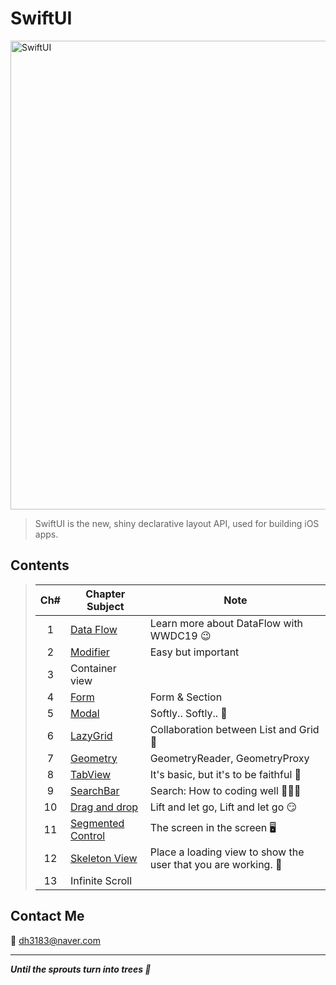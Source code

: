 # SwiftUI
<img width="750" alt="SwiftUI" src="https://user-images.githubusercontent.com/83414134/197437410-3d5e1bf6-17e0-423f-ae3a-0b4a423cd71a.png">

> SwiftUI is the new, shiny declarative layout API, used for building iOS apps.

## Contents
> |Ch#|Chapter Subject|Note|
> |:---:|---|---|
> |1|[Data Flow](https://github.com/dh3183/SwiftUI-Study/blob/main/documentation/Data%20Flow.md)|Learn more about DataFlow with WWDC19 😉|
> |2|[Modifier](https://github.com/dh3183/SwiftUI-Study/blob/main/documentation/Modifier.md)|Easy but important|
> |3|Container view||
> |4|[Form](https://github.com/dh3183/SwiftUI-Study/blob/main/documentation/Form.md)|Form & Section|
> |5|[Modal](https://github.com/dh3183/SwiftUI-Study/blob/main/documentation/Modal.md)|Softly.. Softly.. 👀|
> |6|[LazyGrid](https://github.com/dh3183/SwiftUI-Study/blob/main/documentation/LazyGrid.md)|Collaboration between List and Grid 📐|
> |7|[Geometry](https://github.com/dh3183/SwiftUI-Study/blob/main/documentation/Geometry.md)|GeometryReader, GeometryProxy|
> |8|[TabView](https://github.com/dh3183/SwiftUI-Study/blob/main/documentation/TabView.md)|It's basic, but it's to be faithful 🙂|
> |9|[SearchBar](https://github.com/dh3183/SwiftUI-Study/blob/main/documentation/SearchBar.md)|Search: How to coding well 👨🏻‍💻|
> |10|[Drag and drop]()|Lift and let go, Lift and let go 😏|
> |11|[Segmented Control](https://github.com/dh3183/SwiftUI-Study/blob/main/documentation/Segmented%20Control.md)|The screen in the screen 🖥️|
> |12|[Skeleton View](https://github.com/dh3183/SwiftUI-Study/blob/main/documentation/Skeleton%20View.md)|Place a loading view to show the user that you are working. 📡|
> |13|Infinite Scroll||
>
## Contact Me
📧 dh3183@naver.com

***
***Until the sprouts turn into trees 🌱***

